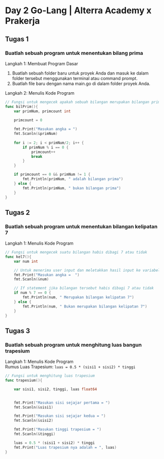 # Day 2 Go-Lang | Alterra Academy x Prakerja

## Tugas 1
### Buatlah sebuah program untuk menentukan bilang prima
Langkah 1: Membuat Program Dasar
1. Buatlah sebuah folder baru untuk proyek Anda dan masuk ke dalam folder tersebut menggunakan terminal atau command prompt.
2. Buatlah file baru dengan nama main.go di dalam folder proyek Anda.

Langkah 2: Menulis Kode Program
```go
// Fungsi untuk mengecek apakah sebuah bilangan merupakan bilangan prima
func bilPrim(){
	var primNum, primcount int
	
	primcount = 0

	fmt.Print("Masukan angka = ")
	fmt.Scanln(&primNum)
	
	for i := 2; i < primNum/2; i++ {
		if primNum % i == 0 {
			primcount++
			break
		}
	}

	if primcount == 0 && primNum != 1 {
		fmt.Println(primNum, " adalah bilangan prima")
	} else {
		fmt.Println(primNum, " bukan bilangan prima")
	}
}
```


## Tugas 2
### Buatlah sebuah program untuk menentukan bilangan kelipatan 7
Langkah 1: Menulis Kode Program
```go
// Fungsi untuk mengecek suatu bilangan habis dibagi 7 atau tidak
func kel7(){
	var num int

	// Untuk menerima user input dan meletakkan hasil input ke variabel num
    fmt.Print("Masukan angka =  ")
    fmt.Scanln(&num)

	// If statement jika bilangan tersebut habis dibagi 7 atau tidak
    if num % 7 == 0 {
        fmt.Println(num, " Merupakan bilangan kelipatan 7")
    } else {
        fmt.Println(num, " Bukan merupakan bilangan kelipatan 7")
    }
}
```


## Tugas 3
### Buatlah sebuah program untuk menghitung luas bangun trapesium
Langkah 1: Menulis Kode Program  
Rumus Luas Trapesium: ``` luas = 0.5 * (sisi1 + sisi2) * tinggi ```
```go
// Fungsi untuk menghitung luas trapesium
func trapesium(){

	var sisi1, sisi2, tinggi, luas float64
	

	fmt.Print("Masukan sisi sejajar pertama = ")
	fmt.Scanln(&sisi1)

	fmt.Print("Masukan sisi sejajar kedua = ")
	fmt.Scanln(&sisi2)

	fmt.Print("Masukan tinggi trapesium = ")
	fmt.Scanln(&tinggi)

	luas = 0.5 * (sisi1 + sisi2) * tinggi
	fmt.Print("Luas trapesium nya adalah = ", luas)
}
```
